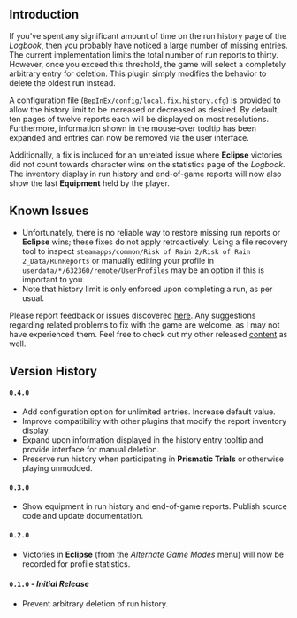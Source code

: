 ## Introduction

If you've spent any significant amount of time on the run history page of the *Logbook*, then you probably have noticed a large number of missing entries. The current implementation limits the total number of run reports to thirty. However, once you exceed this threshold, the game will select a completely arbitrary entry for deletion. This plugin simply modifies the behavior to delete the oldest run instead.

A configuration file (`BepInEx/config/local.fix.history.cfg`) is provided to allow the history limit to be increased or decreased as desired. By default, ten pages of twelve reports each will be displayed on most resolutions. Furthermore, information shown in the mouse-over tooltip has been expanded and entries can now be removed via the user interface.

Additionally, a fix is included for an unrelated issue where **Eclipse** victories did not count towards character wins on the statistics page of the *Logbook*. The inventory display in run history and end-of-game reports will now also show the last **Equipment** held by the player.

## Known Issues

- Unfortunately, there is no reliable way to restore missing run reports or **Eclipse** wins; these fixes do not apply retroactively. Using a file recovery tool to inspect `steamapps/common/Risk of Rain 2/Risk of Rain 2_Data/RunReports` or manually editing your profile in `userdata/*/632360/remote/UserProfiles` may be an option if this is important to you.
- Note that history limit is only enforced upon completing a run, as per usual.

Please report feedback or issues discovered [here](https://github.com/6thmoon/HistoryFix/issues). Any suggestions regarding related problems to fix with the game are welcome, as I may not have experienced them. Feel free to check out my other released [content](https://thunderstore.io/package/6thmoon) as well.

## Version History

#### `0.4.0`
- Add configuration option for unlimited entries. Increase default value.
- Improve compatibility with other plugins that modify the report inventory display.
- Expand upon information displayed in the history entry tooltip and provide interface for manual deletion.
- Preserve run history when participating in **Prismatic Trials** or otherwise playing unmodded.

#### `0.3.0`
- Show equipment in run history and end-of-game reports. Publish source code and update documentation.

#### `0.2.0`
- Victories in **Eclipse** (from the *Alternate Game Modes* menu) will now be recorded for profile statistics.

#### `0.1.0` ***- Initial Release***
- Prevent arbitrary deletion of run history.
